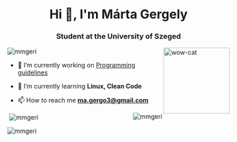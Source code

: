 <h1 align="center">Hi 👋, I'm Márta Gergely</h1>
<h3 align="center">Student at the University of Szeged</h3>

<img align="right" alt="wow-cat" width="150" src="https://i.pinimg.com/originals/ef/ed/65/efed65e64ae92033afe38847a89e8d13.gif">


<p align="left"> <img src="https://komarev.com/ghpvc/?username=mmgeri&label=Profile%20views&color=0e75b6&style=flat" alt="mmgeri" /> </p>

- 🔭 I’m currently working on [Programming guidelines](https://github.com/MMGeri/Programming-guidelines)

- 🌱 I’m currently learning **Linux, Clean Code**

- 📫 How to reach me **ma.gergo3@gmail.com**



<p><img align="right" src="https://github-readme-stats.vercel.app/api/top-langs?username=mmgeri&show_icons=true&locale=en&layout=compact&theme=radical" alt="mmgeri" /></p>

<p>&nbsp;<img align="center" src="https://github-readme-stats.vercel.app/api?username=mmgeri&show_icons=true&locale=en&theme=radical" alt="mmgeri" /></p>

<p><img align="center" src="https://github-readme-streak-stats.herokuapp.com/?user=mmgeri&theme=radical" alt="mmgeri" /></p>
